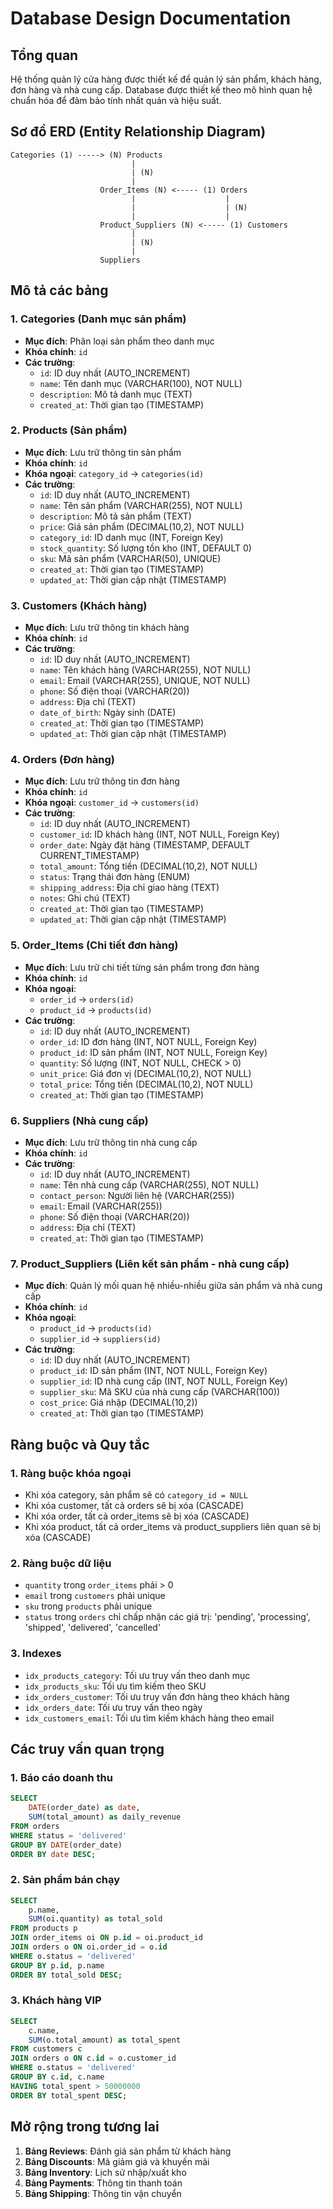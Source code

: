 # Database Design Documentation

## Tổng quan

Hệ thống quản lý cửa hàng được thiết kế để quản lý sản phẩm, khách hàng, đơn hàng và nhà cung cấp. Database được thiết kế theo mô hình quan hệ chuẩn hóa để đảm bảo tính nhất quán và hiệu suất.

## Sơ đồ ERD (Entity Relationship Diagram)

```
Categories (1) -----> (N) Products
                           |
                           | (N)
                           |
                    Order_Items (N) <----- (1) Orders
                           |                    |
                           |                    | (N)
                           |                    |
                    Product_Suppliers (N) <----- (1) Customers
                           |
                           | (N)
                           |
                    Suppliers
```

## Mô tả các bảng

### 1. Categories (Danh mục sản phẩm)
- **Mục đích**: Phân loại sản phẩm theo danh mục
- **Khóa chính**: `id`
- **Các trường**:
  - `id`: ID duy nhất (AUTO_INCREMENT)
  - `name`: Tên danh mục (VARCHAR(100), NOT NULL)
  - `description`: Mô tả danh mục (TEXT)
  - `created_at`: Thời gian tạo (TIMESTAMP)

### 2. Products (Sản phẩm)
- **Mục đích**: Lưu trữ thông tin sản phẩm
- **Khóa chính**: `id`
- **Khóa ngoại**: `category_id` → `categories(id)`
- **Các trường**:
  - `id`: ID duy nhất (AUTO_INCREMENT)
  - `name`: Tên sản phẩm (VARCHAR(255), NOT NULL)
  - `description`: Mô tả sản phẩm (TEXT)
  - `price`: Giá sản phẩm (DECIMAL(10,2), NOT NULL)
  - `category_id`: ID danh mục (INT, Foreign Key)
  - `stock_quantity`: Số lượng tồn kho (INT, DEFAULT 0)
  - `sku`: Mã sản phẩm (VARCHAR(50), UNIQUE)
  - `created_at`: Thời gian tạo (TIMESTAMP)
  - `updated_at`: Thời gian cập nhật (TIMESTAMP)

### 3. Customers (Khách hàng)
- **Mục đích**: Lưu trữ thông tin khách hàng
- **Khóa chính**: `id`
- **Các trường**:
  - `id`: ID duy nhất (AUTO_INCREMENT)
  - `name`: Tên khách hàng (VARCHAR(255), NOT NULL)
  - `email`: Email (VARCHAR(255), UNIQUE, NOT NULL)
  - `phone`: Số điện thoại (VARCHAR(20))
  - `address`: Địa chỉ (TEXT)
  - `date_of_birth`: Ngày sinh (DATE)
  - `created_at`: Thời gian tạo (TIMESTAMP)
  - `updated_at`: Thời gian cập nhật (TIMESTAMP)

### 4. Orders (Đơn hàng)
- **Mục đích**: Lưu trữ thông tin đơn hàng
- **Khóa chính**: `id`
- **Khóa ngoại**: `customer_id` → `customers(id)`
- **Các trường**:
  - `id`: ID duy nhất (AUTO_INCREMENT)
  - `customer_id`: ID khách hàng (INT, NOT NULL, Foreign Key)
  - `order_date`: Ngày đặt hàng (TIMESTAMP, DEFAULT CURRENT_TIMESTAMP)
  - `total_amount`: Tổng tiền (DECIMAL(10,2), NOT NULL)
  - `status`: Trạng thái đơn hàng (ENUM)
  - `shipping_address`: Địa chỉ giao hàng (TEXT)
  - `notes`: Ghi chú (TEXT)
  - `created_at`: Thời gian tạo (TIMESTAMP)
  - `updated_at`: Thời gian cập nhật (TIMESTAMP)

### 5. Order_Items (Chi tiết đơn hàng)
- **Mục đích**: Lưu trữ chi tiết từng sản phẩm trong đơn hàng
- **Khóa chính**: `id`
- **Khóa ngoại**: 
  - `order_id` → `orders(id)`
  - `product_id` → `products(id)`
- **Các trường**:
  - `id`: ID duy nhất (AUTO_INCREMENT)
  - `order_id`: ID đơn hàng (INT, NOT NULL, Foreign Key)
  - `product_id`: ID sản phẩm (INT, NOT NULL, Foreign Key)
  - `quantity`: Số lượng (INT, NOT NULL, CHECK > 0)
  - `unit_price`: Giá đơn vị (DECIMAL(10,2), NOT NULL)
  - `total_price`: Tổng tiền (DECIMAL(10,2), NOT NULL)
  - `created_at`: Thời gian tạo (TIMESTAMP)

### 6. Suppliers (Nhà cung cấp)
- **Mục đích**: Lưu trữ thông tin nhà cung cấp
- **Khóa chính**: `id`
- **Các trường**:
  - `id`: ID duy nhất (AUTO_INCREMENT)
  - `name`: Tên nhà cung cấp (VARCHAR(255), NOT NULL)
  - `contact_person`: Người liên hệ (VARCHAR(255))
  - `email`: Email (VARCHAR(255))
  - `phone`: Số điện thoại (VARCHAR(20))
  - `address`: Địa chỉ (TEXT)
  - `created_at`: Thời gian tạo (TIMESTAMP)

### 7. Product_Suppliers (Liên kết sản phẩm - nhà cung cấp)
- **Mục đích**: Quản lý mối quan hệ nhiều-nhiều giữa sản phẩm và nhà cung cấp
- **Khóa chính**: `id`
- **Khóa ngoại**: 
  - `product_id` → `products(id)`
  - `supplier_id` → `suppliers(id)`
- **Các trường**:
  - `id`: ID duy nhất (AUTO_INCREMENT)
  - `product_id`: ID sản phẩm (INT, NOT NULL, Foreign Key)
  - `supplier_id`: ID nhà cung cấp (INT, NOT NULL, Foreign Key)
  - `supplier_sku`: Mã SKU của nhà cung cấp (VARCHAR(100))
  - `cost_price`: Giá nhập (DECIMAL(10,2))
  - `created_at`: Thời gian tạo (TIMESTAMP)

## Ràng buộc và Quy tắc

### 1. Ràng buộc khóa ngoại
- Khi xóa category, sản phẩm sẽ có `category_id = NULL`
- Khi xóa customer, tất cả orders sẽ bị xóa (CASCADE)
- Khi xóa order, tất cả order_items sẽ bị xóa (CASCADE)
- Khi xóa product, tất cả order_items và product_suppliers liên quan sẽ bị xóa (CASCADE)

### 2. Ràng buộc dữ liệu
- `quantity` trong `order_items` phải > 0
- `email` trong `customers` phải unique
- `sku` trong `products` phải unique
- `status` trong `orders` chỉ chấp nhận các giá trị: 'pending', 'processing', 'shipped', 'delivered', 'cancelled'

### 3. Indexes
- `idx_products_category`: Tối ưu truy vấn theo danh mục
- `idx_products_sku`: Tối ưu tìm kiếm theo SKU
- `idx_orders_customer`: Tối ưu truy vấn đơn hàng theo khách hàng
- `idx_orders_date`: Tối ưu truy vấn theo ngày
- `idx_customers_email`: Tối ưu tìm kiếm khách hàng theo email

## Các truy vấn quan trọng

### 1. Báo cáo doanh thu
```sql
SELECT 
    DATE(order_date) as date,
    SUM(total_amount) as daily_revenue
FROM orders 
WHERE status = 'delivered'
GROUP BY DATE(order_date)
ORDER BY date DESC;
```

### 2. Sản phẩm bán chạy
```sql
SELECT 
    p.name,
    SUM(oi.quantity) as total_sold
FROM products p
JOIN order_items oi ON p.id = oi.product_id
JOIN orders o ON oi.order_id = o.id
WHERE o.status = 'delivered'
GROUP BY p.id, p.name
ORDER BY total_sold DESC;
```

### 3. Khách hàng VIP
```sql
SELECT 
    c.name,
    SUM(o.total_amount) as total_spent
FROM customers c
JOIN orders o ON c.id = o.customer_id
WHERE o.status = 'delivered'
GROUP BY c.id, c.name
HAVING total_spent > 50000000
ORDER BY total_spent DESC;
```

## Mở rộng trong tương lai

1. **Bảng Reviews**: Đánh giá sản phẩm từ khách hàng
2. **Bảng Discounts**: Mã giảm giá và khuyến mãi
3. **Bảng Inventory**: Lịch sử nhập/xuất kho
4. **Bảng Payments**: Thông tin thanh toán
5. **Bảng Shipping**: Thông tin vận chuyển
